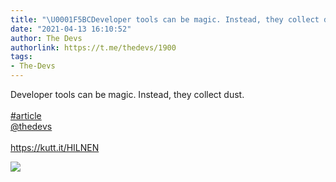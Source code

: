 ```yaml
---
title: "\U0001F5BCDeveloper tools can be magic. Instead, they collect dust. #article@thedevshttps://kutt.it/HILNEN"
date: "2021-04-13 16:10:52"
author: The Devs
authorlink: https://t.me/thedevs/1900
tags:
- The-Devs
---
```

<p>Developer tools can be magic. Instead, they collect dust. <br><br><a href="https://t.me/thedevs/1900?q=%23article">#article</a><br><a href="https://t.me/thedevs" target="_blank">@thedevs</a><br><br><a href="https://kutt.it/HILNEN" target="_blank" rel="noopener">https://kutt.it/HILNEN</a></p><img src="https://cdn4.telesco.pe/file/Lh3683_SaK2xOt16YoDw4Nqi0dONWbEzJsU_Y3vOPXkFo5VFV9rJxAGtV_OMp5HkV_ZRrtGA5fGFeUX4u1vCXBZBQ4FFkGDrUuSQX_O_R5tBiBQ6Xyhi8q5eQRFXXf-um6vHPrm2gjFK7Kfet7N_Ae_dquSlja5gYDbc5vA79yYAkAYLUiECCnfkyf0EzduXyiRnEQp_VkhtkoOreKmfpttUTI4e4Mq6aS1k5RlBXD1WoKhoSxUznG2CHUgWauX2o5vIMffiDg4fnNLIKgW6VOI49hGxFLjq8pldS53PRVUXZK48ydCt87XGRJJVeK_dt810ErxP4F-n6rLYe_lxPg.jpg" referrerpolicy="no-referrer">